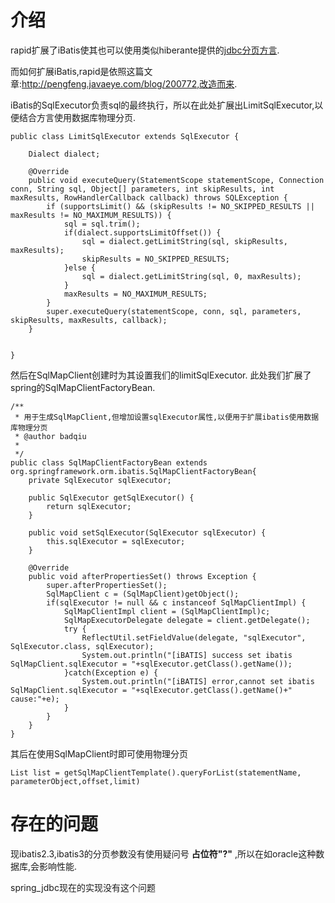 
# 介绍 #

rapid扩展了iBatis使其也可以使用类似hiberante提供的[jdbc分页方言](rapid_dialect.md).

而如何扩展iBatis,rapid是依照这篇文章:http://pengfeng.javaeye.com/blog/200772,改造而来.

iBatis的SqlExecutor负责sql的最终执行，所以在此处扩展出LimitSqlExecutor,以便结合方言使用数据库物理分页.
```
public class LimitSqlExecutor extends SqlExecutor {

	Dialect dialect;

	@Override
	public void executeQuery(StatementScope statementScope, Connection conn, String sql, Object[] parameters, int skipResults, int maxResults, RowHandlerCallback callback) throws SQLException {
		if (supportsLimit() && (skipResults != NO_SKIPPED_RESULTS || maxResults != NO_MAXIMUM_RESULTS)) {
			sql = sql.trim();
			if(dialect.supportsLimitOffset()) {
				sql = dialect.getLimitString(sql, skipResults, maxResults);
				skipResults = NO_SKIPPED_RESULTS;
			}else {
				sql = dialect.getLimitString(sql, 0, maxResults);
			}
			maxResults = NO_MAXIMUM_RESULTS;
		}
		super.executeQuery(statementScope, conn, sql, parameters, skipResults, maxResults, callback);
	}


}
```

然后在SqlMapClient创建时为其设置我们的limitSqlExecutor. 此处我们扩展了spring的SqlMapClientFactoryBean.

```
/**
 * 用于生成SqlMapClient,但增加设置sqlExecutor属性,以便用于扩展ibatis使用数据库物理分页
 * @author badqiu
 *
 */
public class SqlMapClientFactoryBean extends org.springframework.orm.ibatis.SqlMapClientFactoryBean{
	private SqlExecutor sqlExecutor;
	
	public SqlExecutor getSqlExecutor() {
		return sqlExecutor;
	}

	public void setSqlExecutor(SqlExecutor sqlExecutor) {
		this.sqlExecutor = sqlExecutor;
	}

	@Override
	public void afterPropertiesSet() throws Exception {
		super.afterPropertiesSet();
		SqlMapClient c = (SqlMapClient)getObject();
		if(sqlExecutor != null && c instanceof SqlMapClientImpl) {
			SqlMapClientImpl client = (SqlMapClientImpl)c;
			SqlMapExecutorDelegate delegate = client.getDelegate();
			try {
				ReflectUtil.setFieldValue(delegate, "sqlExecutor", SqlExecutor.class, sqlExecutor);
				System.out.println("[iBATIS] success set ibatis SqlMapClient.sqlExecutor = "+sqlExecutor.getClass().getName());
			}catch(Exception e) {
				System.out.println("[iBATIS] error,cannot set ibatis SqlMapClient.sqlExecutor = "+sqlExecutor.getClass().getName()+" cause:"+e);
			}
		}
	}
}
```

其后在使用SqlMapClient时即可使用物理分页
```
List list = getSqlMapClientTemplate().queryForList(statementName, parameterObject,offset,limit)
```

# 存在的问题 #
现ibatis2.3,ibatis3的分页参数没有使用疑问号 **占位符"?"** ,所以在如oracle这种数据库,会影响性能.


spring\_jdbc现在的实现没有这个问题